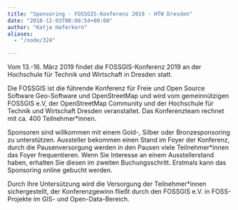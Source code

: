 ```yaml
---
title: "Sponsoring - FOSSGIS-Konferenz 2019 - HTW Dresden"
date: "2018-12-03T08:08:54+00:00"
author: "Katja Haferkorn"
aliases:
  - "/node/324"

---
```


<p>Vom 13.-16. März 2019 findet die FOSSGIS-Konferenz 2019 an der Hochschule für Technik und Wirtschaft in Dresden statt. </p>

<p>Die FOSSGIS ist die führende Konferenz für Freie und Open Source Software Geo-Software und OpenStreetMap und wird vom gemeinnützigen FOSSGIS e.V, der OpenStreetMap Community und der Hochschule für Technik und Wirtschaft Dresden veranstaltet. Das Konferenzteam rechnet mit ca. 400 Teilnehmer*innen. </p>

<p>Sponsoren sind willkommen mit einem Gold-, Silber oder Bronzesponsoring zu unterstützen.
Aussteller bekommen einen Stand im Foyer der Konferenz, durch die Pausenversorgung werden in den Pausen viele Teilnehmer*innen das Foyer frequentieren. Wenn Sie Interesse an einem Ausstellerstand haben, erhalten Sie diesen im zweiten Buchungsschritt. Erstmals kann das Sponsoring online gebucht werden.</p>

<p>Durch Ihre Untersützung wird die Versorgung der Teilnehmer*innen sichergestellt, der Konferenzgewinn fließt durch den FOSSGIS e.V. in FOSS-Projekte im GIS- und Open-Data-Bereich.</p>

